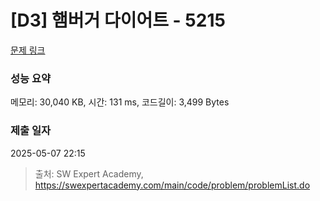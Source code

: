 # [D3] 햄버거 다이어트 - 5215 

[문제 링크](https://swexpertacademy.com/main/code/problem/problemDetail.do?contestProbId=AWT-lPB6dHUDFAVT) 

### 성능 요약

메모리: 30,040 KB, 시간: 131 ms, 코드길이: 3,499 Bytes

### 제출 일자

2025-05-07 22:15



> 출처: SW Expert Academy, https://swexpertacademy.com/main/code/problem/problemList.do